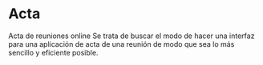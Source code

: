 # Acta
Acta de reuniones online
Se trata de buscar el modo de hacer una interfaz para una aplicación de acta de una reunión 
de modo que sea lo más sencillo y eficiente posible.
